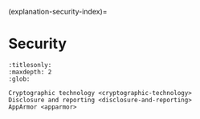 (explanation-security-index)=
# Security

```{toctree}
:titlesonly:
:maxdepth: 2
:glob:

Cryptographic technology <cryptographic-technology>
Disclosure and reporting <disclosure-and-reporting>
AppArmor <apparmor>